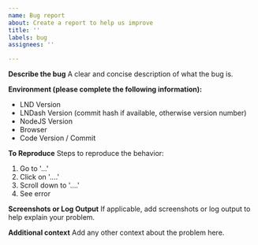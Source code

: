 ```yaml
---
name: Bug report
about: Create a report to help us improve
title: ''
labels: bug
assignees: ''

---
```


**Describe the bug**
A clear and concise description of what the bug is.

**Environment (please complete the following information):**
 - LND Version
 - LNDash Version (commit hash if available, otherwise version number)
 - NodeJS Version
 - Browser
 - Code Version / Commit

**To Reproduce**
Steps to reproduce the behavior:
1. Go to '...'
2. Click on '....'
3. Scroll down to '....'
4. See error

**Screenshots or Log Output**
If applicable, add screenshots or log output to help explain your problem.

**Additional context**
Add any other context about the problem here.
